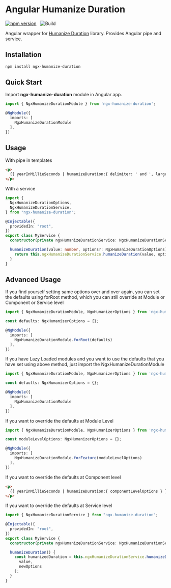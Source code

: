 # Angular Humanize Duration

[![npm version](https://badge.fury.io/js/ngx-humanize-duration.svg)](https://badge.fury.io/js/ngx-humanize-duration) &nbsp; ![Build](https://github.com/george3447/ngx-humanize-duration/workflows/Build/badge.svg?branch=master)

Angular wrapper for [Humanize Duration](https://www.npmjs.com/package/humanize-duration) library. Provides Angular pipe and service.

## Installation

```sh
npm install ngx-humanize-duration
```

## Quick Start

Import **ngx-humanize-duration** module in Angular app.

```typescript
import { NgxHumanizeDurationModule } from 'ngx-humanize-duration';

@NgModule({
  imports: [
    NgxHumanizeDurationModule
  ],
})
```

## Usage

With pipe in templates

```html
<p>
  {{ yearInMillieSeconds | humanizeDuration:{ delimiter: ' and ', largest:2 } }}
</p>
```

With a service

```ts
import {
  NgxHumanizeDurationOptions,
  NgxHumanizeDurationService,
} from "ngx-humanize-duration";

@Injectable({
  providedIn: "root",
})
export class MyService {
  constructor(private ngxHumanizeDurationService: NgxHumanizeDurationService) {}

  humanizeDuration(value: number, options?: NgxHumanizeDurationOptions) {
    return this.ngxHumanizeDurationService.humanizeDuration(value, options);
  }
}
```

## Advanced Usage

If you find yourself setting same options over and over again, you can set the defaults using forRoot method, which you can still override at Module or Component or Service level

```typescript
import { NgxHumanizeDurationModule, NgxHumanizerOptions } from 'ngx-humanize-duration';

const defaults: NgxHumanizerOptions = {};

@NgModule({
  imports: [
    NgxHumanizeDurationModule.forRoot(defaults)
  ],
})
```

If you have Lazy Loaded modules and you want to use the defaults that you have set using above method, just import the NgxHumanizeDurationModule

```typescript
import { NgxHumanizeDurationModule, NgxHumanizerOptions } from 'ngx-humanize-duration';

const defaults: NgxHumanizerOptions = {};

@NgModule({
  imports: [
    NgxHumanizeDurationModule
  ],
})
```

If you want to override the defaults at Module Level

```typescript
import { NgxHumanizeDurationModule, NgxHumanizerOptions } from 'ngx-humanize-duration';

const moduleLevelOptions: NgxHumanizerOptions = {};

@NgModule({
  imports: [
    NgxHumanizeDurationModule.forFeature(moduleLevelOptions)
  ],
})
```

If you want to override the defaults at Component level

```html
<p>
  {{ yearInMillieSeconds | humanizeDuration:{ componentLevelOptions } }}
</p>
```

If you want to override the defaults at Service level

```ts
import { NgxHumanizeDurationService } from "ngx-humanize-duration";

@Injectable({
  providedIn: "root",
})
export class MyService {
  constructor(private ngxHumanizeDurationService: NgxHumanizeDurationService) {}

  humanizeDuration() {
    const humanizedDuration = this.ngxHumanizeDurationService.humanizeDuration(
      value,
      newOptions
    );
  }
}
```
